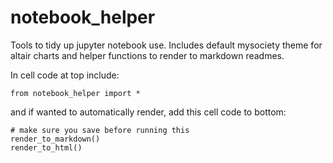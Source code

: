 # notebook_helper

Tools to tidy up jupyter notebook use.
Includes default mysociety theme for altair charts and helper functions to render to markdown readmes.

In cell code at top include:

```
from notebook_helper import *
```

and if wanted to automatically render, add this cell code to bottom:

```
# make sure you save before running this
render_to_markdown()
render_to_html()
```
